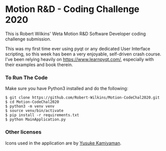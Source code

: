 # Motion R&D - Coding Challenge 2020
This is Robert Wilkins' Weta Motion R&amp;D Software Developer coding challenge submission.

This was my first time ever using pyqt or any dedicated User Interface scripting, so this week has been a very enjoyable, self-driven crash course. I've been relying heavily on https://www.learnpyqt.com/, especially with their examples and book therein. 


### To Run The Code
Make sure you have Python3 installed and do the following:
```
$ git clone https://github.com/Robert-Wilkins/Motion-CodeChal2020.git
$ cd Motion-CodeChal2020
$ python3 -m venv venv
$ source venv/bin/activate
$ pip install -r requirements.txt
$ python MainApplication.py
```

### Other licenses

Icons used in the application are by [Yusuke Kamiyaman](http://p.yusukekamiyamane.com/).
